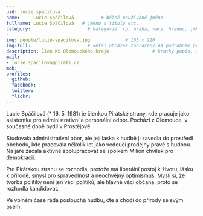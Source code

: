 ```yaml
---
uid: lucie.spacilova
name:     Lucie Spáčilová          # běžně používáné jméno
fullname: Lucie Spáčilová   # jméno s tituly etc.
category:                     # kategorie: rp, praha, vary, hradec, jmk, senat
- 
img: people/lucie-spacilova.jpg             # 165 x 220
img-full:                     # větší obrázek zobrazený na podrobném profilu
description: Člen KS Olomouckého kraje                # kratký popis, max 160 znaků
mail:
- lucie.spacilova@pirati.cz
mob:         
profiles:
  github:
  facebook:       
  twitter:        
  flickr:       
---
```

Lucie Spáčilová (* 16. 5. 1981) je členkou Pirátské strany, kde pracuje jako asistentka pro administrativní a personální odbor. Pochází z Olomouce, v současné době bydlí v Prostějově. 

Studovala administrativní obor, ale její láska k hudbě ji zavedla do prostředí obchodu, kde pracovala několik let jako vedoucí prodejny právě s hudbou. Na jaře začala aktivně spolupracovat se spolkem Milion chvilek pro demokracii. 

Pro Pirátskou stranu se rozhodla, protože má liberální postoj k životu, lásku k přírodě, smysl pro spravedlnost a neochvějný optimismus. Myslí si, že tvorba politiky není jen věcí politiků, ale hlavně věcí občana, proto se rozhodla kandidovat. 

Ve volném čase ráda poslouchá hudbu, čte a chodí do přírody se svým psem.